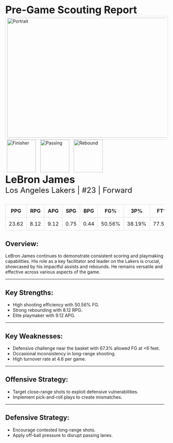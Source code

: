 
<div style="text-align;">
  <span style="font-size: 32px; font-weight: bold;">Pre-Game Scouting Report</span>
</div>

<div margin: 20px 0;>
  <img src="../../../Data/Lakers/Lebron_James/Portrait.jpg" alt="Portrait" width="520" height="380" style="border: 1px solid #ddd; border-radius: 5px; padding: 5px;">
</div>

<div margin: 20px 0;>
  <img src="https://upload.wikimedia.org/wikipedia/commons/9/9f/Finisher.png" alt="Finisher" width="92" height="104" style="margin: 0 5px;">
  <img src="https://upload.wikimedia.org/wikipedia/commons/7/74/Dimer.png" alt="Passing" width="92" height="104" style="margin: 0 5px;">
  <img src="https://upload.wikimedia.org/wikipedia/commons/d/d0/Rebound.png" alt="Rebound" width="92" height="104" style="margin: 0 5px;">
</div>

<div>
  <span style="font-size: 32px; font-weight: bold;">LeBron James</span><br>
  <span style="font-size: 24px;">Los Angeles Lakers | #23 | Forward</span>
</div>

<div style="margin: 30px 0;">
  <table style="width: 100%; border-collapse: collapse; text-align: center;">
    <thead style="background-color">
      <tr>
        <th style="padding: 10px; border: 1px solid #ddd;">PPG</th>
        <th style="padding: 10px; border: 1px solid #ddd;">RPG</th>
        <th style="padding: 10px; border: 1px solid #ddd;">APG</th>
        <th style="padding: 10px; border: 1px solid #ddd;">SPG</th>
        <th style="padding: 10px; border: 1px solid #ddd;">BPG</th>
        <th style="padding: 10px; border: 1px solid #ddd;">FG%</th>
        <th style="padding: 10px; border: 1px solid #ddd;">3P%</th>
        <th style="padding: 10px; border: 1px solid #ddd;">FT%</th>
      </tr>
    </thead>
    <tbody>
      <tr>
        <td style="padding: 10px; border: 1px solid #ddd;">23.62</td>
        <td style="padding: 10px; border: 1px solid #ddd;">8.12</td>
        <td style="padding: 10px; border: 1px solid #ddd;">9.12</td>
        <td style="padding: 10px; border: 1px solid #ddd;">0.75</td>
        <td style="padding: 10px; border: 1px solid #ddd;">0.44</td>
        <td style="padding: 10px; border: 1px solid #ddd;">50.56%</td>
        <td style="padding: 10px; border: 1px solid #ddd;">38.19%</td>
        <td style="padding: 10px; border: 1px solid #ddd;">77.52%</td>
      </tr>
    </tbody>
  </table>
</div>

<h2>Overview:</h2>
LeBron James continues to demonstrate consistent scoring and playmaking capabilities. His role as a key facilitator and leader on the Lakers is crucial, showcased by his impactful assists and rebounds. He remains versatile and effective across various aspects of the game.
<hr>

<h2>Key Strengths:</h2>
<ul>
  <li>High shooting efficiency with 50.56% FG.</li>
  <li>Strong rebounding with 8.12 RPG.</li>
  <li>Elite playmaker with 9.12 APG.</li>
</ul>
<hr>

<h2>Key Weaknesses:</h2>
<ul>
  <li>Defensive challenge near the basket with 67.3% allowed FG at <6 feet.</li>
  <li>Occasional inconsistency in long-range shooting.</li>
  <li>High turnover rate at 4.6 per game.</li>
</ul>
<hr>

<h2>Offensive Strategy:</h2>
<ul>
  <li>Target close-range shots to exploit defensive vulnerabilities.</li>
  <li>Implement pick-and-roll plays to create mismatches.</li>
</ul>
<hr>

<h2>Defensive Strategy:</h2>
<ul>
  <li>Encourage contested long-range shots.</li>
  <li>Apply off-ball pressure to disrupt passing lanes.</li>
</ul>
